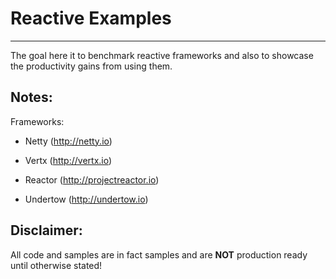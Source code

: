 # Reactive Examples 
----

The goal here it to benchmark reactive frameworks and also to showcase the productivity gains from using them. 

Notes:
-----

Frameworks:

* Netty (http://netty.io)

* Vertx (http://vertx.io)

* Reactor (http://projectreactor.io)

* Undertow (http://undertow.io)

Disclaimer:
----------

All code and samples are in fact samples and are <b>NOT</b> production ready until otherwise stated!